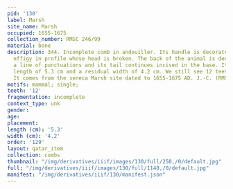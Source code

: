 ```yaml
---
pid: '130'
label: Marsh
site_name: Marsh
occupied: 1655-1675
collection_number: RMSC 246/99
material: bone
description: 344. Incomplete comb in andouiller. Its handle is decorated with an animal
  effigy in profile whose head is broken. The back of the animal is decorated with
  a line of punctuations and its tail continues incised in the base. It has a residual
  length of 5.3 cm and a residual width of 4.2 cm. We still see 12 teeth all broken.
  It comes from the seneca Marsh site dated to 1655-1675 AD. J.-C. (RMSC 246/99
motifs: mammal; single;
teeth: '12'
fragmentation: incomplete
context_type: unk
gender:
age:
placement:
length (cm): '5.3'
width (cm): '4.2'
order: '129'
layout: qatar_item
collection: combs
thumbnail: "/img/derivatives/iiif/images/130/full/250,/0/default.jpg"
full: "/img/derivatives/iiif/images/130/full/1140,/0/default.jpg"
manifest: "/img/derivatives/iiif/130/manifest.json"
---
```

